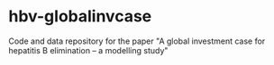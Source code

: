 # hbv-globalinvcase
Code and data repository for the paper "A global investment case for hepatitis B elimination – a modelling study"
